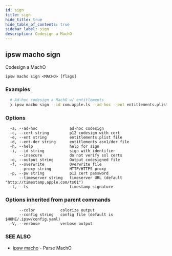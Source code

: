 ```yaml
---
id: sign
title: sign
hide_title: true
hide_table_of_contents: true
sidebar_label: sign
description: Codesign a MachO
---
```

## ipsw macho sign

Codesign a MachO

```
ipsw macho sign <MACHO> [flags]
```

### Examples

```bash
  # Ad-hoc codesign a MachO w/ entitlements
  ❯ ipsw macho sign --id com.apple.ls --ad-hoc --ent entitlements.plist <MACHO>
```

### Options

```
  -a, --ad-hoc              ad-hoc codesign
  -c, --cert string         p12 codesign with cert
  -e, --ent string          entitlements.plist file
  -d, --ent-der string      entitlements asn1/der file
  -h, --help                help for sign
  -i, --id string           sign with identifier
      --insecure            do not verify ssl certs
  -o, --output string       Output codesigned file
  -f, --overwrite           Overwrite file
      --proxy string        HTTP/HTTPS proxy
  -p, --pw string           p12 cert password
      --timeserver string   timeserver URL (default "http://timestamp.apple.com/ts01")
  -t, --ts                  timestamp signature
```

### Options inherited from parent commands

```
      --color           colorize output
      --config string   config file (default is $HOME/.ipsw/config.yaml)
  -V, --verbose         verbose output
```

### SEE ALSO

* [ipsw macho](/docs/cli/ipsw/macho)	 - Parse MachO

